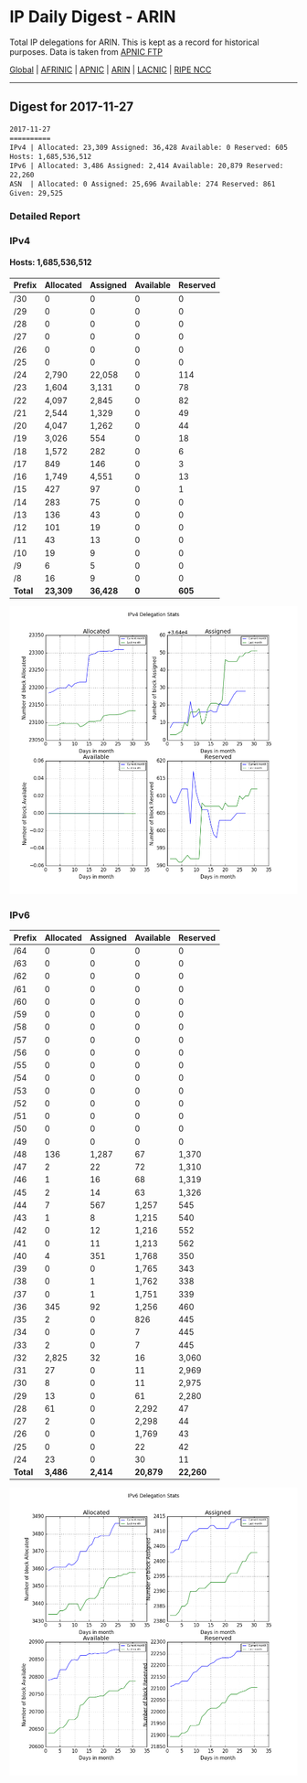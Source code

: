 # IP Daily Digest - ARIN 

Total IP delegations for ARIN. This is kept as a record for historical purposes. Data is taken from [APNIC FTP](https://ftp.apnic.net/)

[Global](https://github.com/csmets/IP-Daily-Digest) | [AFRINIC](https://github.com/csmets/IP-Daily-Digest/tree/master/archives/AFRINIC) | [APNIC](https://github.com/csmets/IP-Daily-Digest/tree/master/archives/APNIC) | [ARIN](https://github.com/csmets/IP-Daily-Digest/tree/master/archives/ARIN) | [LACNIC](https://github.com/csmets/IP-Daily-Digest/tree/master/archives/LACNIC) | [RIPE NCC](https://github.com/csmets/IP-Daily-Digest/tree/master/archives/RIPE_NCC)

---

## Digest for 2017-11-27
```
2017-11-27
==========
IPv4 | Allocated: 23,309 Assigned: 36,428 Available: 0 Reserved: 605 Hosts: 1,685,536,512
IPv6 | Allocated: 3,486 Assigned: 2,414 Available: 20,879 Reserved: 22,260
ASN  | Allocated: 0 Assigned: 25,696 Available: 274 Reserved: 861 Given: 29,525
```

### Detailed Report

### IPv4

#### Hosts: **1,685,536,512**

| Prefix | Allocated | Assigned | Available | Reserved |
| ----- | ----- | ----- | ----- | ----- |
| /30 | 0 | 0 | 0 | 0 |
| /29 | 0 | 0 | 0 | 0 |
| /28 | 0 | 0 | 0 | 0 |
| /27 | 0 | 0 | 0 | 0 |
| /26 | 0 | 0 | 0 | 0 |
| /25 | 0 | 0 | 0 | 0 |
| /24 | 2,790 | 22,058 | 0 | 114 |
| /23 | 1,604 | 3,131 | 0 | 78 |
| /22 | 4,097 | 2,845 | 0 | 82 |
| /21 | 2,544 | 1,329 | 0 | 49 |
| /20 | 4,047 | 1,262 | 0 | 44 |
| /19 | 3,026 | 554 | 0 | 18 |
| /18 | 1,572 | 282 | 0 | 6 |
| /17 | 849 | 146 | 0 | 3 |
| /16 | 1,749 | 4,551 | 0 | 13 |
| /15 | 427 | 97 | 0 | 1 |
| /14 | 283 | 75 | 0 | 0 |
| /13 | 136 | 43 | 0 | 0 |
| /12 | 101 | 19 | 0 | 0 |
| /11 | 43 | 13 | 0 | 0 |
| /10 | 19 | 9 | 0 | 0 |
| /9 | 6 | 5 | 0 | 0 |
| /8 | 16 | 9 | 0 | 0 |
| **Total** | **23,309** | **36,428** | **0** | **605** |

![ipv4-stats](ipv4-figure.png)

### IPv6

| Prefix | Allocated | Assigned | Available | Reserved |
| ----- | ----- | ----- | ----- | ----- |
| /64 | 0 | 0 | 0 | 0 |
| /63 | 0 | 0 | 0 | 0 |
| /62 | 0 | 0 | 0 | 0 |
| /61 | 0 | 0 | 0 | 0 |
| /60 | 0 | 0 | 0 | 0 |
| /59 | 0 | 0 | 0 | 0 |
| /58 | 0 | 0 | 0 | 0 |
| /57 | 0 | 0 | 0 | 0 |
| /56 | 0 | 0 | 0 | 0 |
| /55 | 0 | 0 | 0 | 0 |
| /54 | 0 | 0 | 0 | 0 |
| /53 | 0 | 0 | 0 | 0 |
| /52 | 0 | 0 | 0 | 0 |
| /51 | 0 | 0 | 0 | 0 |
| /50 | 0 | 0 | 0 | 0 |
| /49 | 0 | 0 | 0 | 0 |
| /48 | 136 | 1,287 | 67 | 1,370 |
| /47 | 2 | 22 | 72 | 1,310 |
| /46 | 1 | 16 | 68 | 1,319 |
| /45 | 2 | 14 | 63 | 1,326 |
| /44 | 7 | 567 | 1,257 | 545 |
| /43 | 1 | 8 | 1,215 | 540 |
| /42 | 0 | 12 | 1,216 | 552 |
| /41 | 0 | 11 | 1,213 | 562 |
| /40 | 4 | 351 | 1,768 | 350 |
| /39 | 0 | 0 | 1,765 | 343 |
| /38 | 0 | 1 | 1,762 | 338 |
| /37 | 0 | 1 | 1,751 | 339 |
| /36 | 345 | 92 | 1,256 | 460 |
| /35 | 2 | 0 | 826 | 445 |
| /34 | 0 | 0 | 7 | 445 |
| /33 | 2 | 0 | 7 | 445 |
| /32 | 2,825 | 32 | 16 | 3,060 |
| /31 | 27 | 0 | 11 | 2,969 |
| /30 | 8 | 0 | 11 | 2,975 |
| /29 | 13 | 0 | 61 | 2,280 |
| /28 | 61 | 0 | 2,292 | 47 |
| /27 | 2 | 0 | 2,298 | 44 |
| /26 | 0 | 0 | 1,769 | 43 |
| /25 | 0 | 0 | 22 | 42 |
| /24 | 23 | 0 | 30 | 11 |
| **Total** | **3,486** | **2,414** | **20,879** | **22,260** |

![ipv6-stats](ipv6-figure.png)